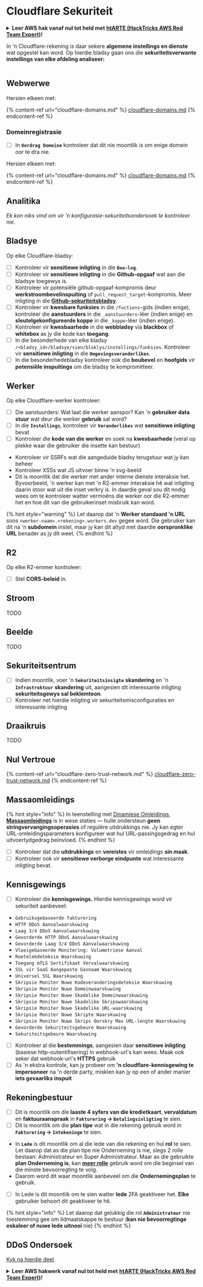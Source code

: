 # Cloudflare Sekuriteit

<details>

<summary><strong>Leer AWS hak vanaf nul tot held met</strong> <a href="https://training.hacktricks.xyz/courses/arte"><strong>htARTE (HackTricks AWS Red Team Expert)</strong></a><strong>!</strong></summary>

Ander maniere om HackTricks te ondersteun:

* As jy jou **maatskappy geadverteer wil sien in HackTricks** of **HackTricks in PDF wil aflaai** Kyk na die [**INSKRYWINGSPLANNE**](https://github.com/sponsors/carlospolop)!
* Kry die [**amptelike PEASS & HackTricks swag**](https://peass.creator-spring.com)
* Ontdek [**Die PEASS Familie**](https://opensea.io/collection/the-peass-family), ons versameling van eksklusiewe [**NFTs**](https://opensea.io/collection/the-peass-family)
* **Sluit aan by die** 💬 [**Discord groep**](https://discord.gg/hRep4RUj7f) of die [**telegram groep**](https://t.me/peass) of **volg** ons op **Twitter** 🐦 [**@hacktricks\_live**](https://twitter.com/hacktricks\_live)**.**
* **Deel jou haktruuks deur PRs in te dien by die** [**HackTricks**](https://github.com/carlospolop/hacktricks) en [**HackTricks Cloud**](https://github.com/carlospolop/hacktricks-cloud) github repos.

</details>

In 'n Cloudflare-rekening is daar sekere **algemene instellings en dienste** wat opgestel kan word. Op hierdie bladsy gaan ons die **sekuriteitsverwante instellings van elke afdeling analiseer:**

<figure><img src="../../.gitbook/assets/image (117).png" alt=""><figcaption></figcaption></figure>

## Webwerwe

Hersien elkeen met:

{% content-ref url="cloudflare-domains.md" %}
[cloudflare-domains.md](cloudflare-domains.md)
{% endcontent-ref %}

### Domeinregistrasie

* [ ] In **`Oordrag Domeine`** kontroleer dat dit nie moontlik is om enige domein oor te dra nie.

Hersien elkeen met:

{% content-ref url="cloudflare-domains.md" %}
[cloudflare-domains.md](cloudflare-domains.md)
{% endcontent-ref %}

## Analitika

_Ek kon niks vind om vir 'n konfigurasie-sekuriteitsondersoek te kontroleer nie._

## Bladsye

Op elke Cloudflare-bladsy:

* [ ] Kontroleer vir **sensitiewe inligting** in die **`Bou-log`**.
* [ ] Kontroleer vir **sensitiewe inligting** in die **Github-opgaaf** wat aan die bladsye toegewys is.
* [ ] Kontroleer vir potensiële github-opgaaf-kompromis deur **werkstroombevelinspuiting** of `pull_request_target`-kompromis. Meer inligting in die [**Github-sekuriteitsbladsy**](../github-security/).
* [ ] Kontroleer vir **kwesbare funksies** in die `/fuctions`-gids (indien enige), kontroleer die **aanstuurders** in die `_aanstuurders`-lêer (indien enige) en **sleutelgekonfigureerde koppe** in die `_koppe`-lêer (indien enige).
* [ ] Kontroleer vir **kwesbaarhede** in die **webbladsy** via **blackbox** of **whitebox** as jy die kode kan **toegang**.
* [ ] In die besonderhede van elke bladsy `/<bladsy_id>/bladsye/sien/bloklys/instellings/funksies`. Kontroleer vir **sensitiewe inligting** in die **`Omgevingsveranderlikes`**.
* [ ] In die besonderhedebladsy kontroleer ook die **boubevel** en **hoofgids** vir **potensiële inspuitings** om die bladsy te kompromitteer.

## **Werker**

Op elke Cloudflare-werker kontroleer:

* [ ] Die aanstuurders: Wat laat die werker aanspor? Kan 'n **gebruiker data stuur** wat deur die werker **gebruik** sal word?
* [ ] In die **`Instellings`**, kontroleer vir **`Veranderlikes`** wat **sensitiewe inligting** bevat
* [ ] Kontroleer die **kode van die werker** en soek na **kwesbaarhede** (veral op plekke waar die gebruiker die insette kan bestuur)
* Kontroleer vir SSRFs wat die aangeduide bladsy terugstuur wat jy kan beheer
* Kontroleer XSSs wat JS uitvoer binne 'n svg-beeld
* Dit is moontlik dat die werker met ander interne dienste interaksie het. Byvoorbeeld, 'n werker kan met 'n R2-emmer interaksie hê wat inligting daarin stoor wat uit die inset verkry is. In daardie geval sou dit nodig wees om te kontroleer watter vermoëns die werker oor die R2-emmer het en hoe dit van die gebruikerinset misbruik kan word.

{% hint style="warning" %}
Let daarop dat 'n **Werker standaard 'n URL** soos `<werker-naam>.<rekening>.workers.dev` gegee word. Die gebruiker kan dit na 'n **subdomein** instel, maar jy kan dit altyd met daardie **oorspronklike URL** benader as jy dit weet.
{% endhint %}

## R2

Op elke R2-emmer kontroleer:

* [ ] Stel **CORS-beleid** in.

## Stroom

TODO

## Beelde

TODO

## Sekuriteitsentrum

* [ ] Indien moontlik, voer 'n **`Sekuriteitsinsigte`** **skandering** en 'n **`Infrastruktuur`** **skandering** uit, aangesien dit interessante inligting **sekuriteitsgewys sal beklemtoon**.
* [ ] Kontroleer net hierdie inligting vir sekuriteitsmisconfiguraties en interessante inligting

## Draaikruis

TODO

## **Nul Vertroue**

{% content-ref url="cloudflare-zero-trust-network.md" %}
[cloudflare-zero-trust-network.md](cloudflare-zero-trust-network.md)
{% endcontent-ref %}

## Massaomleidings

{% hint style="info" %}
In teenstelling met [Dinamiese Omleidings](https://developers.cloudflare.com/rules/url-forwarding/dynamic-redirects/), [**Massaomleidings**](https://developers.cloudflare.com/rules/url-forwarding/bulk-redirects/) is in wese staties — hulle ondersteun **geen stringvervangingsoperasies** of regulêre uitdrukkings nie. Jy kan egter URL-omleidingsparameters konfigureer wat hul URL-passingsgedrag en hul uitvoertydgedrag beïnvloed.
{% endhint %}

* [ ] Kontroleer dat die **uitdrukkings** en **vereistes** vir omleidings **sin maak**.
* [ ] Kontroleer ook vir **sensitiewe verborge eindpunte** wat interessante inligting bevat.

## Kennisgewings

* [ ] Kontroleer die **kennisgewings.** Hierdie kennisgewings word vir sekuriteit aanbeveel:
* `Gebruiksgebaseerde fakturering`
* `HTTP DDoS Aanvalwaarskuwing`
* `Laag 3/4 DDoS Aanvalwaarskuwing`
* `Gevorderde HTTP DDoS Aanvalwaarskuwing`
* `Gevorderde Laag 3/4 DDoS Aanvalwaarskuwing`
* `Vloeigebaseerde Monitering: Volumetriese Aanval`
* `Roetelekdeteksie Waarskuwing`
* `Toegang mTLS Sertifikaat Vervalwaarskuwing`
* `SSL vir SaaS Aangepaste Gasnaam Waarskuwing`
* `Universel SSL Waarskuwing`
* `Skripsie Moniter Nuwe Kodeveranderingsdeteksie Waarskuwing`
* `Skripsie Moniter Nuwe Domeinwaarskuwing`
* `Skripsie Moniter Nuwe Skadelike Domeinwaarskuwing`
* `Skripsie Moniter Nuwe Skadelike Skripswaarskuwing`
* `Skripsie Moniter Nuwe Skadelike URL-waarskuwing`
* `Skripsie Moniter Nuwe Skripte Waarskuwing`
* `Skripsie Moniter Nuwe Skrips Oorskry Max URL-lengte Waarskuwing`
* `Gevorderde Sekuriteitsgebeure Waarskuwing`
* `Sekuriteitsgebeure Waarskuwing`
* [ ] Kontroleer al die **bestemmings**, aangesien daar **sensitiewe inligting** (basiese http-outentifisering) in webhook-url's kan wees. Maak ook seker dat webhook-url's **HTTPS** gebruik
* [ ] As 'n ekstra kontrole, kan jy probeer om **'n cloudflare-kennisgewing te impersoneer** na 'n derde party, miskien kan jy op een of ander manier **iets gevaarliks inspuit**

## Rekeningbestuur

* [ ] Dit is moontlik om die **laaste 4 syfers van die kredietkaart**, **vervaldatum** en **faktuuraanspraak** in **`Fakturering` -> `Betalingsinligting`** te sien.
* [ ] Dit is moontlik om die **plan tipe** wat in die rekening gebruik word in **`Fakturering` -> `Intekeninge`** te sien.
* In **`Lede`** is dit moontlik om al die lede van die rekening en hul **rol** te sien. Let daarop dat as die plan tipe nie Onderneming is nie, slegs 2 rolle bestaan: Administrateur en Super Administrateur. Maar as die gebruikte **plan Onderneming is**, kan [**meer rolle**](https://developers.cloudflare.com/fundamentals/account-and-billing/account-setup/account-roles/) gebruik word om die beginsel van die minste bevoorregting te volg.
* Daarom word dit waar moontlik aanbeveel om die **Ondernemingsplan** te gebruik.
* [ ] In Lede is dit moontlik om te sien watter **lede** 2FA geaktiveer het. **Elke** gebruiker behoort dit geaktiveer te hê.

{% hint style="info" %}
Let daarop dat gelukkig die rol **`Administrateur`** nie toestemming gee om lidmaatskappe te bestuur (**kan nie bevoorregtinge eskaleer of nuwe lede uitnooi** nie)
{% endhint %}
## DDoS Ondersoek

[Kyk na hierdie deel](cloudflare-domains.md#cloudflare-ddos-protection).

<details>

<summary><strong>Leer AWS hakwerk vanaf nul tot held met</strong> <a href="https://training.hacktricks.xyz/courses/arte"><strong>htARTE (HackTricks AWS Red Team Expert)</strong></a><strong>!</strong></summary>

Ander maniere om HackTricks te ondersteun:

* As jy wil sien dat jou **maatskappy geadverteer word in HackTricks** of **HackTricks aflaai in PDF-formaat** Kyk na die [**INSKRYWINGSPLANNE**](https://github.com/sponsors/carlospolop)!
* Kry die [**amptelike PEASS & HackTricks swag**](https://peass.creator-spring.com)
* Ontdek [**Die PEASS Familie**](https://opensea.io/collection/the-peass-family), ons versameling van eksklusiewe [**NFTs**](https://opensea.io/collection/the-peass-family)
* **Sluit aan by die** 💬 [**Discord groep**](https://discord.gg/hRep4RUj7f) of die [**telegram groep**](https://t.me/peass) of **volg** ons op **Twitter** 🐦 [**@hacktricks\_live**](https://twitter.com/hacktricks\_live)**.**
* **Deel jou haktruuks deur PRs in te dien by die** [**HackTricks**](https://github.com/carlospolop/hacktricks) en [**HackTricks Cloud**](https://github.com/carlospolop/hacktricks-cloud) github repos.

</details>
